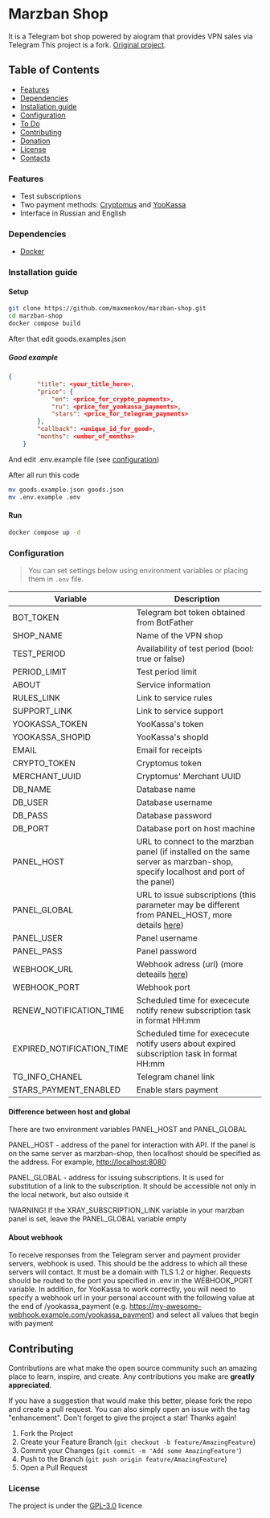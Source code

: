 # Marzban Shop

It is a Telegram bot shop powered by aiogram that provides VPN sales via Telegram
This project is a fork. [Original project](https://github.com/gunsh1p/marzban-shop).

## Table of Contents

- [Features](#features)
- [Dependencies](#dependencies)
- [Installation guide](#installation-guide)
- [Configuration](#configuration)
- [To Do](#to-do)
- [Contributing](#contributing)
- [Donation](#donation)
- [License](#license)
- [Contacts](#contacts)

### Features

- Test subscriptions
- Two payment methods: [Cryptomus](https://cryptomus.com/) and [YooKassa](https://yookassa.ru/)
- Interface in Russian and English

### Dependencies

- [Docker](https://www.docker.com/)

### Installation guide

#### Setup

```bash
git clone https://github.com/maxmenkov/marzban-shop.git
cd marzban-shop
docker compose build
```

After that edit goods.examples.json

##### Good example

```json
{
        "title": <your_title_here>,
        "price": {
            "en": <price_for_crypto_payments>,
            "ru": <price_for_yookassa_payments>,
            "stars": <price_for_telegram_payments>
        },
        "callback": <unique_id_for_good>,
        "months": <umber_of_months>
    }
```

And edit .env.example file (see [configuration](#configuration))

After all run this code

```bash
mv goods.example.json goods.json
mv .env.example .env
```

#### Run

```bash
docker compose up -d
```

### Configuration

> You can set settings below using environment variables or placing them in `.env` file.

| Variable        | Description |
|-|-|
| BOT_TOKEN | Telegram bot token obtained from BotFather |
| SHOP_NAME | Name of the VPN shop |
| TEST_PERIOD | Availability of test period (bool: true or false) |
| PERIOD_LIMIT | Test period limit |
| ABOUT | Service information |
| RULES_LINK | Link to service rules |
| SUPPORT_LINK | Link to service support |
| YOOKASSA_TOKEN | YooKassa's token |
| YOOKASSA_SHOPID | YooKassa's shopId |
| EMAIL | Email for receipts |
| CRYPTO_TOKEN | Cryptomus token |
| MERCHANT_UUID | Cryptomus' Merchant UUID |
| DB_NAME | Database name |
| DB_USER | Database username |
| DB_PASS | Database password |
| DB_PORT | Database port on host machine |
| PANEL_HOST | URL to connect to the marzban panel (if installed on the same server as marzban-shop, specify localhost and port of the panel) |
| PANEL_GLOBAL | URL to issue subscriptions (this parameter may be different from PANEL_HOST, more details [here](#difference-between-host-and-global)) |
| PANEL_USER | Panel username |
| PANEL_PASS | Panel password |
| WEBHOOK_URL | Webhook adress (url) (more deteails [here](#about-webhook)) |
| WEBHOOK_PORT | Webhook port |
| RENEW_NOTIFICATION_TIME | Scheduled time for exececute notify renew subscription task in format HH:mm |
| EXPIRED_NOTIFICATION_TIME | Scheduled time for exececute notify users about expired subscription task in format HH:mm |
| TG_INFO_CHANEL | Telegram chanel link |
| STARS_PAYMENT_ENABLED | Enable stars payment |

#### Difference between host and global

There are two environment variables PANEL_HOST and PANEL_GLOBAL

PANEL_HOST - address of the panel for interaction with API. If the panel is on the same server as marzban-shop, then localhost should be specified as the address. For example, <http://localhost:8080>

PANEL_GLOBAL - address for issuing subscriptions. It is used for substitution of a link to the subscription. It should be accessible not only in the local network, but also outside it

!WARNING! If the XRAY_SUBSCRIPTION_LINK variable in your marzban panel is set, leave the PANEL_GLOBAL variable empty

#### About webhook

To receive responses from the Telegram server and payment provider servers, webhook is used. This should be the address to which all these servers will contact. It must be a domain with TLS 1.2 or higher. Requests should be routed to the port you specified in .env in the WEBHOOK_PORT variable.
In addition, for YooKassa to work correctly, you will need to specify a webhook url in your personal account with the following value at the end of /yookassa_payment (e.g. <https://my-awesome-webhook.example.com/yookassa_payment>) and select all values that begin with payment

## Contributing

Contributions are what make the open source community such an amazing place to learn, inspire, and create. Any contributions you make are **greatly appreciated**.

If you have a suggestion that would make this better, please fork the repo and create a pull request. You can also simply open an issue with the tag "enhancement".
Don't forget to give the project a star! Thanks again!

1. Fork the Project
2. Create your Feature Branch (`git checkout -b feature/AmazingFeature`)
3. Commit your Changes (`git commit -m 'Add some AmazingFeature'`)
4. Push to the Branch (`git push origin feature/AmazingFeature`)
5. Open a Pull Request

### License

The project is under the [GPL-3.0](https://github.com/gunsh1p/marzban-shop/blob/main/LICENSE) licence
